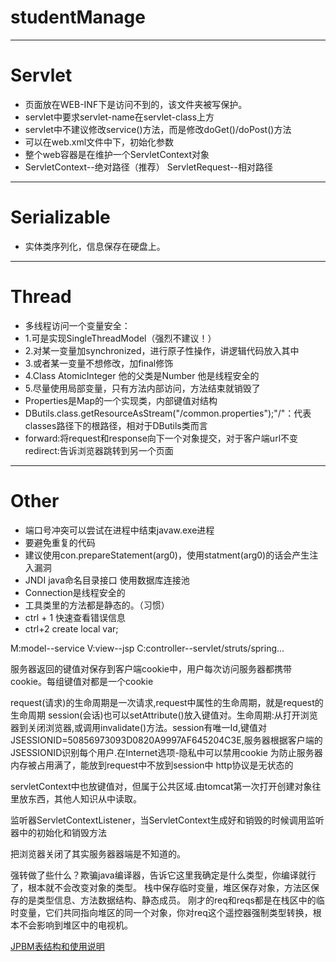 # studentManage
---
# Servlet
>
* 页面放在WEB-INF下是访问不到的，该文件夹被写保护。
* servlet中要求servlet-name在servlet-class上方
* servlet中不建议修改service()方法，而是修改doGet()/doPost()方法
* 可以在web.xml文件中<servlet>下，初始化参数
* 整个web容器是在维护一个ServletContext对象
* ServletContext--绝对路径（推荐）	ServletRequest--相对路径
---
# Serializable
>
* 实体类序列化，信息保存在硬盘上。
---
# Thread
>
* 多线程访问一个变量安全：
* 1.可是实现SingleThreadModel（强烈不建议！）
* 2.对某一变量加synchronized，进行原子性操作，讲逻辑代码放入其中
* 3.或者某一变量不想修改，加final修饰
* 4.Class AtomicInteger 他的父类是Number 他是线程安全的
* 5.尽量使用局部变量，只有方法内部访问，方法结束就销毁了
* Properties是Map的一个实现类，内部键值对结构
* DButils.class.getResourceAsStream("/common.properties");"/"：代表classes路径下的根路径，相对于DButils类而言
* forward:将request和response向下一个对象提交，对于客户端url不变   redirect:告诉浏览器跳转到另一个页面
---
# Other
>
* 端口号冲突可以尝试在进程中结束javaw.exe进程
* 要避免重复的代码 
* 建议使用con.prepareStatement(arg0)，使用statment(arg0)的话会产生注入漏洞
* JNDI	java命名目录接口   使用数据库连接池
* Connection是线程安全的
* 工具类里的方法都是静态的。（习惯）
* ctrl + 1 快速查看错误信息
* ctrl+2 create local var;

M:model--service
V:view--jsp
C:controller--servlet/struts/spring...

服务器返回的键值对保存到客户端cookie中，用户每次访问服务器都携带cookie。每组键值对都是一个cookie

request(请求)的生命周期是一次请求,request中属性的生命周期，就是request的生命周期
session(会话)也可以setAttribute()放入键值对。生命周期:从打开浏览器到关闭浏览器,或调用invalidate()方法。session有唯一Id,键值对JSESSIONID=50856973093D0820A9997AF645204C3E,服务器根据客户端的JSESSIONID识别每个用户.在Internet选项-隐私中可以禁用cookie
为防止服务器内存被占用满了，能放到request中不放到session中
http协议是无状态的

servletContext中也放键值对，但属于公共区域.由tomcat第一次打开创建对象往里放东西，其他人知识从中读取。

监听器ServletContextListener，当ServletContext生成好和销毁的时候调用监听器中的初始化和销毁方法

把浏览器关闭了其实服务器器端是不知道的。

>
强转做了些什么？欺骗java编译器，告诉它这里我确定是什么类型，你编译就行了，根本就不会改变对象的类型。
栈中保存临时变量，堆区保存对象，方法区保存的是类型信息、方法数据结构、静态成员。 
刚才的req和reqs都是在栈区中的临时变量，它们共同指向堆区的同一个对象，你对req这个遥控器强制类型转换，根本不会影响到堆区中的电视机。

[JPBM表结构和使用说明](http://search.sina.com.cn/?q=JBPM%E6%95%B0%E6%8D%AE%E5%BA%93%E8%A1%A8%E8%AF%B4%E6%98%8E&ie=utf-8&e=utf-8&range=article&t=&s=sup&by=all&type=&stype=1&c=blog)
